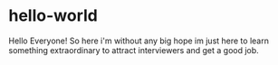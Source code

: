 # hello-world

Hello Everyone!
     So here i'm without any big hope im just here to learn something extraordinary to attract interviewers and get a good job.
